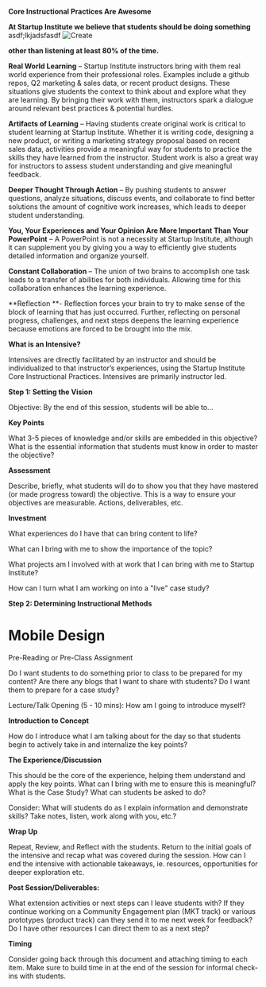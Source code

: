 **Core Instructional Practices Are Awesome**

**At Startup Institute we believe that students should be doing something**
asdf;lkjadsfasdf
![Create](https://www.filepicker.io/api/file/mRZvRlqjSp1ifUd49BC7)




**other than listening at least 80% of the time.**

**Real World Learning** – Startup Institute instructors bring with them real world experience from their professional roles. Examples include a github repos, Q2 marketing & sales data, or recent product designs.  These situations give students the context to think about and explore what they are learning.  By bringing their work with them, instructors spark a dialogue around relevant best practices & potential hurdles.

**Artifacts of Learning** – Having students create original work is critical to student learning at Startup Institute.  Whether it is writing code, designing a new product, or writing a marketing strategy proposal based on recent sales data, activities provide a meaningful way for students to practice the skills they have learned from the instructor.  Student work is also a great way for instructors to assess student understanding and give meaningful feedback.

**Deeper Thought Through Action** – By pushing students to answer questions, analyze situations, discuss events, and collaborate to find better solutions the amount of cognitive work increases, which leads to deeper student understanding.

**You, Your Experiences and Your Opinion Are More Important Than Your PowerPoint** – A PowerPoint is not a necessity at Startup Institute, although it can supplement you by giving you a way to efficiently give students detailed information and organize yourself.

**Constant Collaboration** – The union of two brains to accomplish one task leads to a transfer of abilities for both individuals.  Allowing time for this collaboration enhances the learning experience.

**Reflection **- Reflection forces your brain to try to make sense of the block of learning that has just occurred.  Further, reflecting on personal progress, challenges, and next steps deepens the learning experience because emotions are forced to be brought into the mix.

**What is an Intensive?**

Intensives are directly facilitated by an instructor and should be individualized to that instructor’s experiences, using the Startup Institute Core Instructional Practices. Intensives are primarily instructor led.

**Step 1:  Setting the Vision**

Objective: By the end of this session, students will be able to…

**Key Points**

What 3-5 pieces of knowledge and/or skills are embedded in this objective? What is the essential information that students must know in order to master the objective? 

**Assessment**

Describe, briefly, what students will do to show you that they have mastered (or made progress toward) the objective. This is a way to ensure your objectives are measurable.  Actions, deliverables, etc.

**Investment**

What experiences do I have that can bring content to life?

What can I bring with me to show the importance of the topic?

What projects am I involved with at work that I can bring with me to Startup Institute?

How can I turn what I am working on into a "live" case study?

**Step 2:  Determining Instructional Methods**

Mobile Design
===

Pre-Reading or Pre-Class Assignment

Do I want students to do something prior to class to be prepared for my content?  Are there any blogs that I want to share with students? Do I want them to prepare for a case study?

Lecture/Talk Opening (5 - 10 mins): How am I going to introduce myself?

**Introduction to Concept**

How do I introduce what I am talking about for the day so that students begin to actively take in and internalize the key points?

**The Experience/Discussion**

This should be the core of the experience, helping them understand and apply the key points.  What can I bring with me to ensure this is meaningful? What is the Case Study? What can students be asked to do?

Consider: What will students do as I explain information and demonstrate skills?  Take notes, listen, work along with you, etc.?

**Wrap Up**

Repeat, Review, and Reflect with the students. Return to the initial goals of the intensive and recap what was covered during the session. How can I end the intensive with actionable takeaways, ie. resources, opportunities for deeper exploration etc.

**Post Session/Deliverables:**

What extension activities or next steps can I leave students with? If they continue working on a Community Engagement plan (MKT track) or various prototypes (product track) can they send it to me next week for feedback? Do I have other resources I can direct them to as a next step?

**Timing**

Consider going back through this document and attaching timing to each item. Make sure to build time in at the end of the session for informal check-ins with students.

